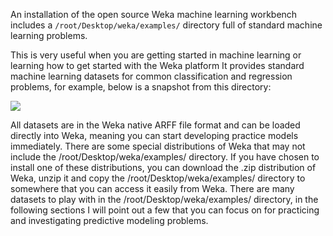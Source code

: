 An installation of the open source Weka machine learning workbench includes a `/root/Desktop/weka/examples/` directory full of standard machine learning problems.

This is very useful when you are getting started in machine learning or learning how to get
started with the Weka platform It provides standard machine learning datasets for common
classification and regression problems, for example, below is a snapshot from this directory:

![](https://github.com/fenago/katacoda-scenarios/raw/master/machine-learning-mastery-weka/machine-learning-mastery-weka-chapter-08/steps/images/56-25.png)

All datasets are in the Weka native ARFF file format and can be loaded directly into
Weka, meaning you can start developing practice models immediately. There are some special
distributions of Weka that may not include the /root/Desktop/weka/examples/ directory. If you have chosen to install
one of these distributions, you can download the .zip distribution of Weka, unzip it and copy
the /root/Desktop/weka/examples/ directory to somewhere that you can access it easily from Weka. There are many
datasets to play with in the /root/Desktop/weka/examples/ directory, in the following sections I will point out a few that
you can focus on for practicing and investigating predictive modeling problems.
